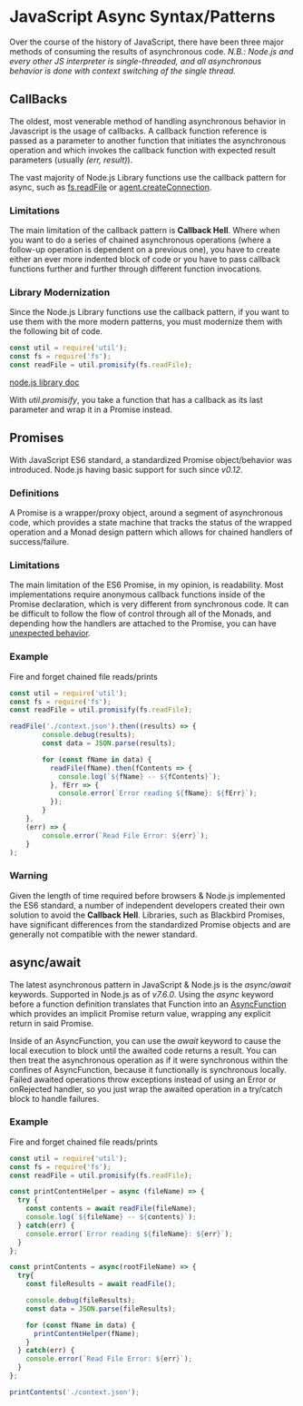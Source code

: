 # JavaScript Async Syntax/Patterns

Over the course of the history of JavaScript, there have been three major methods of consuming the results of asynchronous code.
_N.B.: Node.js and every other JS interpreter is single-threaded, and all asynchronous behavior is done with context switching of the single thread._

## CallBacks
The oldest, most venerable method of handling asynchronous behavior in Javascript is the usage of callbacks.  A callback function reference is passed as a parameter to another function that initiates the asynchronous operation and which invokes the callback function with expected result parameters (usually _(err, result)_).

The vast majority of Node.js Library functions use the callback pattern for async, such as [fs.readFile](https://nodejs.org/api/fs.html#fs_fs_readfile_path_options_callback) or [agent.createConnection](https://nodejs.org/api/http.html#http_agent_createconnection_options_callback).

### Limitations
The main limitation of the callback pattern is **Callback Hell**.  Where when you want to do a series of chained asynchronous operations (where a follow-up operation is dependent on a previous one), you have to create either an ever more indented block of code or you have to pass callback functions further and further through different function invocations.

### Library Modernization
Since the Node.js Library functions use the callback pattern, if you want to use them with the more modern patterns, you must modernize them with the following bit of code.

```javascript 1.6
const util = require('util');
const fs = require('fs');
const readFile = util.promisify(fs.readFile);
```
[node.js library doc](https://nodejs.org/api/util.html#util_util_promisify_original)

With _util.promisify_, you take a function that has a callback as its last parameter and wrap it in a Promise instead.

## Promises
With JavaScript ES6 standard, a standardized Promise object/behavior was introduced.  Node.js having basic support for such since _v0.12_.

### Definitions
A Promise is a wrapper/proxy object, around a segment of asynchronous code, which provides a state machine that tracks the status of the wrapped operation and a Monad design pattern which allows for chained handlers of success/failure.

### Limitations
The main limitation of the ES6 Promise, in my opinion, is readability.  Most implementations require anonymous callback functions inside of the Promise declaration, which is very different from synchronous code.  It can be difficult to follow the flow of control through all of the Monads, and depending how the handlers are attached to the Promise, you can have [unexpected behavior](https://developer.mozilla.org/en-US/docs/Web/JavaScript/Reference/Global_Objects/Promise/then#Chaining).

### Example
Fire and forget chained file reads/prints
```javascript 1.6
const util = require('util');
const fs = require('fs');
const readFile = util.promisify(fs.readFile);

readFile('./context.json').then((results) => {
        console.debug(results);
        const data = JSON.parse(results);

        for (const fName in data) {
          readFile(fName).then(fContents => {
            console.log(`${fName} -- ${fContents}`);
          }, fErr => {
            console.error(`Error reading ${fName}: ${fErr}`);
          });
        }
    },
    (err) => {
        console.error(`Read File Error: ${err}`);
    }
);
```

### Warning
Given the length of time required before browsers & Node.js implemented the ES6 standard, a number of independent developers created their own solution to avoid the **Callback Hell**.  Libraries, such as Blackbird Promises, have significant differences from the standardized Promise objects and are generally not compatible with the newer standard.

## async/await
The latest asynchronous pattern in JavaScript & Node.js is the _async/await_ keywords.  Supported in Node.js as of _v7.6.0_.  Using the _async_ keyword before a function definition translates that Function into an [AsyncFunction](https://developer.mozilla.org/en-US/docs/Web/JavaScript/Reference/Global_Objects/AsyncFunction) which provides an implicit Promise return value, wrapping any explicit return in said Promise.

Inside of an AsyncFunction, you can use the _await_ keyword to cause the local execution to block until the awaited code returns a result.  You can then treat the asynchronous operation as if it were synchronous within the confines of AsyncFunction, because it functionally is synchronous locally.  Failed awaited operations throw exceptions instead of using an Error or onRejected handler, so you just wrap the awaited operation in a try/catch block to handle failures.

### Example
Fire and forget chained file reads/prints
```javascript 1.6
const util = require('util');
const fs = require('fs');
const readFile = util.promisify(fs.readFile);

const printContentHelper = async (fileName) => {
  try {
    const contents = await readFile(fileName);
    console.log(`${fileName} -- ${contents}`);
  } catch(err) {
    console.error(`Error reading ${fileName}: ${err}`);
  }
};

const printContents = async(rootFileName) => {
  try{
    const fileResults = await readFile();

    console.debug(fileResults);
    const data = JSON.parse(fileResults);

    for (const fName in data) {
      printContentHelper(fName);
    }
  } catch(err) {
    console.error(`Read File Error: ${err}`);
  }
};

printContents('./context.json');
```
